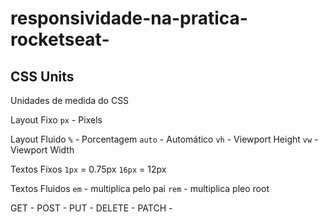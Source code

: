 # responsividade-na-pratica-rocketseat-

## CSS Units 

Unidades de medida do CSS

Layout Fixo 
`px` - Pixels

Layout Fluido
`%` - Porcentagem
`auto` - Automático
`vh` - Viewport Height
`vw` - Viewport Width

Textos Fixos
`1px`  = 0.75px
`16px` =  12px


Textos Fluidos
`em` - multiplica pelo pai
`rem` - multiplica pleo root


GET -
POST - 
PUT -
DELETE -
PATCH -